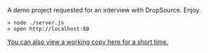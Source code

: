 A demo project requested for an interview with DropSource. Enjoy.

```
> node ./server.js
> open http://localhost:80
```

[You can also view a working copy here for a short time.](http://rini.pro)